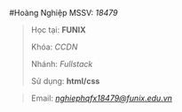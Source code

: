 #Hoàng Nghiệp  MSSV: *18479*
>Học tại: **FUNIX**
>
>Khóa: *CCDN*
>
>Nhánh: *Fullstack*
>
>Sử dụng: **html/css**

>
>Email: *nghiephqfx18479@funix.edu.vn*


